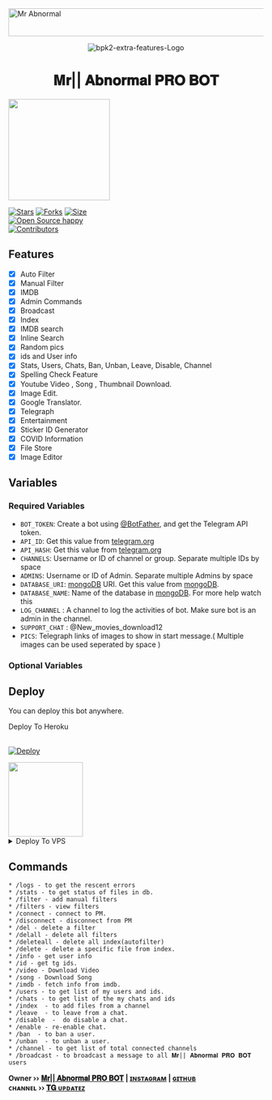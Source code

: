 <img src="https://readme-typing-svg.herokuapp.com?font=Kaushan+Script&size=40&duration=4000&color=C0C0C0&background=FFFFFF00&center=true&vCenter=true&width=650&height=55&lines=Hey!+It's+Mr+Abnormal+PRO+BOT+%F0%9F%91%8B%F0%9F%8F%BB;it's+one+of+the+Successful+running+Repo+%F0%9F%A7%91%F0%9F%8F%BB%E2%80%8D%F0%9F%92%BB;Give+me+some+idea+to+improve+%F0%9F%93%88;Please+Support+Subscribe+and+Follow+%E2%9A%99%EF%B8%8F;Thanks+for+your+visit+&#128578+..." alt="Mr Abnormal" width="650" height="55">

<p align="center">
  <img src="https://telegra.ph/file/6f4e405fa5955e3af8860.jpg" alt="bpk2-extra-features-Logo">
</p>
<h1 align="center">
  <b>𝐌𝐫|| 𝐀𝐛𝐧𝐨𝐫𝐦𝐚𝐥 𝐏𝐑𝐎 𝐁𝐎𝐓</b>
</h1>

<a href="https://youtube.com/channel/UCjXAdU8aMQLvHsRsO5tluAA">
  <img src="https://img.shields.io/badge/𝚂𝚄𝙱𝚂𝙲𝚁𝙸𝙱𝙴-black?logo=youtube" width="200">


[![Stars](https://img.shields.io/github/stars/beereshpkambali/bpk2-extra-features-?style=flat-square&color=orange)](https://github.com/beereshpkambali/bpk2-extra-features-/stargazers)
[![Forks](https://img.shields.io/github/forks/beereshpkambali/bpk2-extra-features-?style=flat-square&color=white)](https://github.com/beereshpkambali/bpk2-extra-features-/fork)
[![Size](https://img.shields.io/github/repo-size/beereshpkambali/bpk2-extra-features-?style=flat-square&color=deep-green)](https://github.com/beereshpkambali/bpk2-extra-features-)   
[![Open Source happy ](https://badges.frapsoft.com/os/v2/open-source.svg?v=103)](https://github.com/beereshpkambali/bpk2-extra-features-)   
[![Contributors](https://img.shields.io/github/contributors/beereshpkambali/bpk2-extra-features-?style=flat-square&color=green)](https://github.com/beereshpkambali/bpk2-extra-features-/graphs/contributors)
## Features

- [x] Auto Filter
- [x] Manual Filter
- [x] IMDB
- [x] Admin Commands
- [x] Broadcast
- [x] Index
- [x] IMDB search
- [x] Inline Search
- [x] Random pics
- [x] ids and User info 
- [x] Stats, Users, Chats, Ban, Unban, Leave, Disable, Channel
- [x] Spelling Check Feature
- [x] Youtube Video , Song , Thumbnail Download.
- [x] Image Edit.
- [x] Google Translator.
- [x] Telegraph
- [x] Entertainment
- [x] Sticker ID Generator
- [x] COVID Information
- [x] File Store
- [X] Image Editor

## Variables

### Required Variables
* `BOT_TOKEN`: Create a bot using [@BotFather](https://telegram.dog/BotFather), and get the Telegram API token.
* `API_ID`: Get this value from [telegram.org](https://my.telegram.org/apps)
* `API_HASH`: Get this value from [telegram.org](https://my.telegram.org/apps)
* `CHANNELS`: Username or ID of channel or group. Separate multiple IDs by space
* `ADMINS`: Username or ID of Admin. Separate multiple Admins by space
* `DATABASE_URI`: [mongoDB](https://www.mongodb.com) URI. Get this value from [mongoDB](https://www.mongodb.com).
* `DATABASE_NAME`: Name of the database in [mongoDB](https://www.mongodb.com). For more help watch this 
* `LOG_CHANNEL` : A channel to log the activities of bot. Make sure bot is an admin in the channel.
* `SUPPORT_CHAT` : @New_movies_download12
* `PICS`: Telegraph links of images to show in start message.( Multiple images can be used seperated by space )
### Optional Variables

## Deploy
You can deploy this bot anywhere.


<summary>Deploy To Heroku</summary>
<br>
<p>
<a href="https://heroku.com/deploy?template=https://github.com/bpk2-extra-features-">
  <img src="https://www.herokucdn.com/deploy/button.svg" alt="Deploy">
</a>
</p>

<a href="https://youtube.com/channel/UCjXAdU8aMQLvHsRsO5tluAA">
  <img src="https://img.shields.io/badge/How%20to-Deploy-red?logo=youtube" width="147">
</a><br>

<details><summary>Deploy To VPS</summary>
<p>
<pre>
git clone https://heroku.com/deploy?template=https://github.com/bpk2-extra-features-
# Install Packages
pip3 install -r requirements.txt
Edit info.py with variables as given below then run bot
python3 bot.py
</pre>
</p>
</details>


## Commands
```
* /logs - to get the rescent errors
* /stats - to get status of files in db.
* /filter - add manual filters
* /filters - view filters
* /connect - connect to PM.
* /disconnect - disconnect from PM
* /del - delete a filter
* /delall - delete all filters
* /deleteall - delete all index(autofilter)
* /delete - delete a specific file from index.
* /info - get user info
* /id - get tg ids.
* /video - Download Video
* /song - Download Song
* /imdb - fetch info from imdb.
* /users - to get list of my users and ids.
* /chats - to get list of the my chats and ids 
* /index  - to add files from a channel
* /leave  - to leave from a chat.
* /disable  -  do disable a chat.
* /enable - re-enable chat.
* /ban  - to ban a user.
* /unban  - to unban a user.
* /channel - to get list of total connected channels
* /broadcast - to broadcast a message to all 𝐌𝐫|| 𝐀𝐛𝐧𝐨𝐫𝐦𝐚𝐥 𝐏𝐑𝐎 𝐁𝐎𝐓 users
```

<b>Owner ›› [𝐌𝐫|| 𝐀𝐛𝐧𝐨𝐫𝐦𝐚𝐥 𝐏𝐑𝐎 𝐁𝐎𝐓](https://telegram.dog/I_am_Mr_Abnormal) | [ɪɴsᴛᴀɢʀᴀᴍ](https://www.instagram.com/ranibennur_fighting_sheep.xr/) | [ɢɪᴛʜᴜʙ](GitHub.com/beereshpkambali)</b>                                                                                                                                                                                    
<b>ᴄʜᴀɴɴᴇʟ ›› [𝐓𝐆 ᴜᴘᴅᴀᴛᴇᴢ](https://t.me/New_movies_download12)</b>
